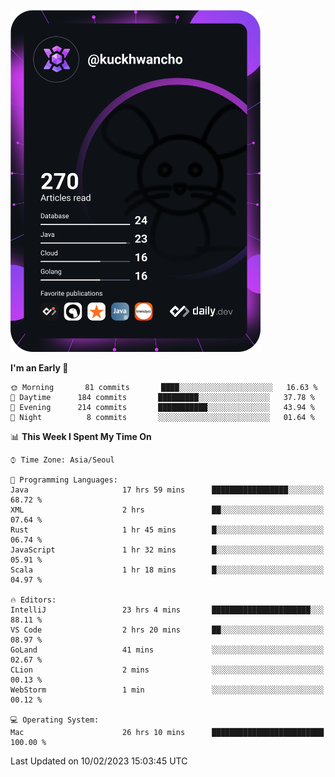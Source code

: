 <a href="https://app.daily.dev/kuckhwancho"><img src="https://github.com/kuckjwi0928/kuckjwi0928/blob/master/devcard.svg" width="400" alt="Kuckjwi Devcard"/></a>

<!--START_SECTION:waka-->
**I'm an Early 🐤** 

```text
🌞 Morning       81 commits       ████░░░░░░░░░░░░░░░░░░░░░   16.63 % 
🌆 Daytime      184 commits       █████████░░░░░░░░░░░░░░░░   37.78 % 
🌃 Evening      214 commits       ███████████░░░░░░░░░░░░░░   43.94 % 
🌙 Night          8 commits       ░░░░░░░░░░░░░░░░░░░░░░░░░   01.64 % 

```


📊 **This Week I Spent My Time On** 

```text
⌚︎ Time Zone: Asia/Seoul

💬 Programming Languages: 
Java                     17 hrs 59 mins      █████████████████░░░░░░░░   68.72 % 
XML                      2 hrs               ██░░░░░░░░░░░░░░░░░░░░░░░   07.64 % 
Rust                     1 hr 45 mins        █░░░░░░░░░░░░░░░░░░░░░░░░   06.74 % 
JavaScript               1 hr 32 mins        █░░░░░░░░░░░░░░░░░░░░░░░░   05.91 % 
Scala                    1 hr 18 mins        █░░░░░░░░░░░░░░░░░░░░░░░░   04.97 % 

🔥 Editors: 
IntelliJ                 23 hrs 4 mins       ██████████████████████░░░   88.11 % 
VS Code                  2 hrs 20 mins       ██░░░░░░░░░░░░░░░░░░░░░░░   08.97 % 
GoLand                   41 mins             ░░░░░░░░░░░░░░░░░░░░░░░░░   02.67 % 
CLion                    2 mins              ░░░░░░░░░░░░░░░░░░░░░░░░░   00.13 % 
WebStorm                 1 min               ░░░░░░░░░░░░░░░░░░░░░░░░░   00.12 % 

💻 Operating System: 
Mac                      26 hrs 10 mins      █████████████████████████   100.00 % 

```


 Last Updated on 10/02/2023 15:03:45 UTC
<!--END_SECTION:waka-->
